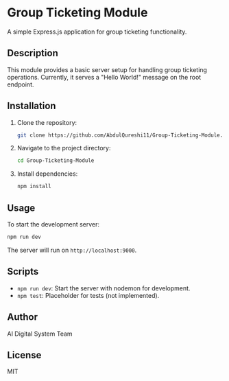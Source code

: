 # Group Ticketing Module

A simple Express.js application for group ticketing functionality.

## Description

This module provides a basic server setup for handling group ticketing operations. Currently, it serves a "Hello World!" message on the root endpoint.

## Installation

1. Clone the repository:
   ```bash
   git clone https://github.com/AbdulQureshi11/Group-Ticketing-Module.git
   ```

2. Navigate to the project directory:
   ```bash
   cd Group-Ticketing-Module
   ```

3. Install dependencies:
   ```bash
   npm install
   ```

## Usage

To start the development server:

```bash
npm run dev
```

The server will run on `http://localhost:9000`.

## Scripts

- `npm run dev`: Start the server with nodemon for development.
- `npm test`: Placeholder for tests (not implemented).

## Author

AI Digital System Team

## License

MIT
